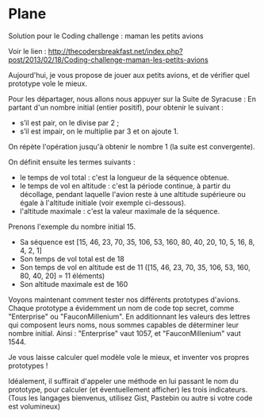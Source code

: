 Plane
=====

Solution pour le Coding challenge : maman les petits avions

Voir le lien : http://thecodersbreakfast.net/index.php?post/2013/02/18/Coding-challenge-maman-les-petits-avions

Aujourd'hui, je vous propose de jouer aux petits avions, et de vérifier quel prototype vole le mieux.

Pour les départager, nous allons nous appuyer sur la Suite de Syracuse :
En partant d'un nombre initial (entier positif), pour obtenir le suivant :

* s’il est pair, on le divise par 2 ;
* s’il est impair, on le multiplie par 3 et on ajoute 1.

On répète l'opération jusqu'à obtenir le nombre 1 (la suite est convergente).

On définit ensuite les termes suivants :

* le temps de vol total : c'est la longueur de la séquence obtenue.
* le temps de vol en altitude : c'est la période continue, à partir du décollage, pendant laquelle l'avion reste à une altitude supérieure ou égale à l'altitude initiale (voir exemple ci-dessous).
* l'altitude maximale : c'est la valeur maximale de la séquence.

Prenons l'exemple du nombre initial 15.

* Sa séquence est [15, 46, 23, 70, 35, 106, 53, 160, 80, 40, 20, 10, 5, 16, 8, 4, 2, 1]
* Son temps de vol total est de 18
* Son temps de vol en altitude est de 11 ([15, 46, 23, 70, 35, 106, 53, 160, 80, 40, 20] = 11 éléments)
* Son altitude maximale est de 160

Voyons maintenant comment tester nos différents prototypes d'avions.
Chaque prototype a évidemment un nom de code top secret, comme "Enterprise" ou "FauconMillenium". En additionnant les valeurs des lettres qui composent leurs noms, nous sommes capables de déterminer leur nombre initial.
Ainsi : "Enterprise" vaut 1057, et "FauconMillenium" vaut 1544.

Je vous laisse calculer quel modèle vole le mieux, et inventer vos propres prototypes !

Idéalement, il suffirait d'appeler une méthode en lui passant le nom du prototype, pour calculer (et éventuellement afficher) les trois indicateurs.
(Tous les langages bienvenus, utilisez Gist, Pastebin ou autre si votre code est volumineux)


